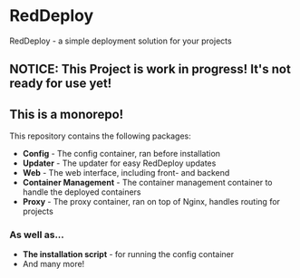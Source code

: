 # RedDeploy

RedDeploy - a simple deployment solution for your projects

## NOTICE: This Project is work in progress! It's not ready for use yet!

## This is a monorepo!

This repository contains the following packages:

- **Config** - The config container, ran before installation
- **Updater** - The updater for easy RedDeploy updates
- **Web** - The web interface, including front- and backend
- **Container Management** - The container management container to handle the deployed containers
- **Proxy** - The proxy container, ran on top of Nginx, handles routing for projects

### As well as...

- **The installation script** - for running the config container
- And many more!

